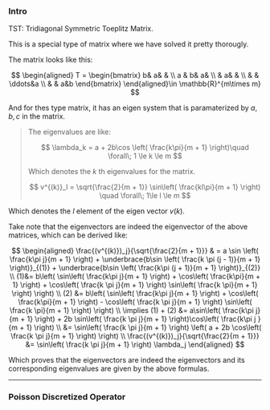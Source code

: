 

### **Intro**

TST: Tridiagonal Symmetric Toeplitz Matrix. 

This is a special type of matrix where we have solved it pretty thorougly. 

The matrix looks like this: 

$$
\begin{aligned}
    T = \begin{bmatrix}
        b& a& & 
        \\
        a & b& a&
        \\
        & a& &
        \\
        & & \ddots&a
        \\
        & & a&b
    \end{bmatrix}
\end{aligned}\in \mathbb{R}^{m\times m}
$$

And for thes type matrix, it has an eigen system that is paramaterized by $a, b, c$ in the matrix. 

> The eigenvalues are like: 
> 
> $$
> \lambda_k = a + 2b\cos \left(
>     \frac{k\pi}{m + 1}
> \right)\quad \forall\;  1 \le k \le m 
> $$
> 
> Which denotes the $k$ th eigenvalues for the matrix. 
> 
> $$
> v^{(k)}_l = \sqrt{\frac{2}{m + 1}} \sin\left(
>     \frac{kl\pi}{m + 1}
> \right) \quad \forall\; 1\le l \le m
> $$

Which denotes the $l$ element of the eigen vector $v{(k)}$. 


Take note that the eigenvectors are indeed the eigenvector of the above matrices, which can be derived like: 

$$
\begin{aligned}
    \frac{(v^{(k)})_j}{\sqrt{\frac{2}{m + 1}}}
    & =
    a \sin  \left(
        \frac{k\pi j}{m + 1}
    \right) + \underbrace{b\sin \left(
        \frac{k \pi (j - 1)}{m + 1}
    \right)}_{(1)} + \underbrace{b\sin \left(
        \frac{k\pi (j + 1)}{m + 1}
    \right)}_{(2)}
    \\
    (1)&=
    b\left(
        \sin\left(
            \frac{k\pi j}{m + 1}
        \right) + 
        \cos\left(
            \frac{k\pi}{m + 1}
        \right) + 
        \cos\left(
            \frac{k \pi j}{m + 1}
        \right)
        \sin\left(
            \frac{k \pi}{m + 1}
        \right)
    \right)
    \\
    (2) &= 
    b\left(
        \sin\left(
            \frac{k\pi j}{m + 1}
        \right) + 
        \cos\left(
            \frac{k\pi}{m + 1}
        \right) -
        \cos\left(
            \frac{k \pi j}{m + 1}
        \right)
        \sin\left(
            \frac{k \pi}{m + 1}
        \right)
    \right)
    \\
    \implies (1) + (2) &= 
    a\sin\left(
        \frac{k\pi j}{m + 1}
    \right) + 
    2b \sin\left(
            \frac{k \pi j}{m + 1}
        \right)\cos\left(
            \frac{k\pi j }{m + 1}
        \right)
    \\
    &= 
    \sin\left(
        \frac{k \pi j}{m + 1}
    \right)
    \left(
        a + 2b \cos\left(
            \frac{k \pi j}{m + 1}
        \right)
    \right)
    \\
    \frac{(v^{(k)})_j}{\sqrt{\frac{2}{m + 1}}}
    &= 
    \sin\left(
        \frac{k \pi j}{m + 1}
    \right)
    \lambda_j
\end{aligned}
$$

Which proves that the eigenvectors are indeed the eigenvectors and its corresponding eigenvalues are given by the above formulas. 

---
### **Poisson Discretized Operator**

